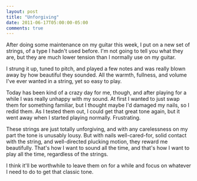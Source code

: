 ```yaml
---
layout: post
title: "Unforgiving"
date: 2011-06-17T05:00:00-05:00
comments: true
---
```


After doing some maintenance on my guitar this week, I put on a new set of strings, of a type I hadn't used before. I'm not going to tell you what they are, but they are much lower tension than I normally use on my guitar.

I strung it up, tuned to pitch, and played a few notes and was really blown away by how beautiful they sounded. All the warmth, fullness, and volume I've ever wanted in a string, yet so easy to play. 

Today has been kind of a crazy day for me, though, and after playing for a while I was really unhappy with my sound. At first I wanted to just swap them for something familiar, but I thought maybe I'd damaged my nails, so I redid them. As I tested them out, I could get that great tone again, but it went away when I started playing normally. Frustrating.

These strings are just totally unforgiving, and with any carelessness on my part the tone is unusably lousy. But with nails well-cared-for, solid contact with the string, and well-directed plucking motion, they reward me beautifully. That's how I want to sound all the time, and that's how I want to play all the time, regardless of the strings. 

I think it'll be worthwhile to leave them on for a while and focus on whatever I need to do to get that classic tone.

